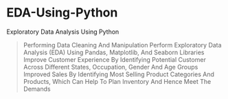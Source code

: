 # EDA-Using-Python
Exploratory Data Analysis Using Python 
> Performing Data Cleaning And Manipulation
> Perform Exploratory Data Analysis (EDA) Using Pandas, Matplotlib, And Seaborn Libraries
> Improve Customer Experience By Identifying Potential Customer Across Different States, Occupation, Gender And Age Groups
> Improved Sales By Identifying Most Selling Product Categories And Products, Which Can Help To Plan Inventory And Hence Meet The Demands
